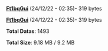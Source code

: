 [**Ft1bqGui**](/data/Ft1bqGui.txt) (24/12/22 - 02:35)- 319 bytes

[**Ft1bqGui**](/data/Ft1bqGui.txt) (24/12/22 - 02:35)- 319 bytes

**Total Datas**: 1493

**Total Size**: 9.18 MB / 9.2 MB
